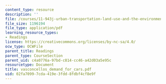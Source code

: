 ```yaml
---
content_type: resource
description: ''
file: /courses/11-943j-urban-transportation-land-use-and-the-environment-spring-2002/02fa70997cda419e3fdd8fdbf4cf8e9f_vasconcellos_demand_for_cars.pdf
file_size: 1196194
file_type: application/pdf
learning_resource_types:
- Readings
license: https://creativecommons.org/licenses/by-nc-sa/4.0/
ocw_type: OCWFile
parent_title: Readings
parent_type: CourseSection
parent_uid: c4a0776a-97bd-c814-cc46-a42d03a5e95c
resourcetype: Document
title: vasconcellos_demand_for_cars.pdf
uid: 02fa7099-7cda-419e-3fdd-8fdbf4cf8e9f
---
```


